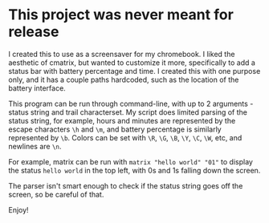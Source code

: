# This project was never meant for release

I created this to use as a screensaver for my chromebook.
I liked the aesthetic of cmatrix, but wanted to customize it more,
specifically to add a status bar with battery percentage and time.
I created this with one purpose only, and it has a couple paths
hardcoded, such as the location of the battery interface.

This program can be run through command-line, with up to 2 arguments -
status string and trail characterset. My script does limited parsing
of the status string, for example, hours and minutes are represented
by the escape characters `\h` and `\m`, and battery percentage is
similarly represented by `\b`. Colors can be set with `\R`, `\G`, `\B`,
`\Y`, `\C`, `\W`, etc, and newlines are `\n`.

For example, matrix can be run with `matrix "hello world" "01"` to display the
status `hello world` in the top left, with 0s and 1s falling down the screen.

The parser isn't smart enough to check if the status string goes off the screen,
so be careful of that.

Enjoy!
